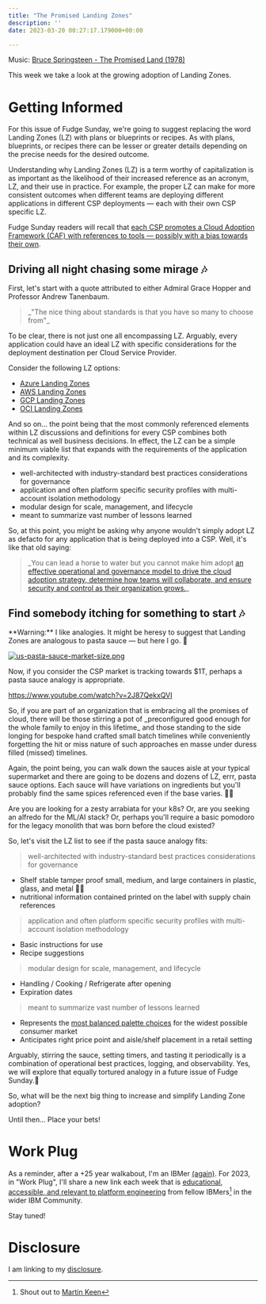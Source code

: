 ```yaml
---
title: "The Promised Landing Zones"
description: ''
date: 2023-03-20 00:27:17.179000+00:00

---
```


 

Music: [Bruce Springsteen - The Promised Land (1978)](https://www.youtube.com/watch?v=azQY2YBUMQc)

This week we take a look at the growing adoption of Landing Zones.

# Getting Informed

For this issue of Fudge Sunday, we're going to suggest replacing the word Landing Zones (LZ) with plans or blueprints or recipes. As with plans, blueprints, or recipes there can be lesser or greater details depending on the precise needs for the desired outcome.

Understanding why Landing Zones (LZ) is a term worthy of capitalization is as important as the likelihood of their increased reference as an acronym, LZ, and their use in practice. For example, the proper LZ can make for more consistent outcomes when different teams are deploying different applications in different CSP deployments — each with their own CSP specific LZ.

Fudge Sunday readers will recall that [each CSP promotes a Cloud Adoption Framework (CAF) with references to tools — possibly with a bias towards their own](https://fudge.org/archive/happy-when-it-toolchains/).

## Driving all night chasing some mirage 🎶

First, let's start with a quote attributed to either Admiral Grace Hopper and Professor Andrew Tanenbaum.

> \_"The nice thing about standards is that you have so many to choose from"\_ 

To be clear, there is not just one all encompassing LZ. Arguably, every application could have an ideal LZ with specific considerations for the deployment destination per Cloud Service Provider.

Consider the following LZ options:

- [Azure Landing Zones](https://learn.microsoft.com/en-us/azure/cloud-adoption-framework/ready/landing-zone/)
- [AWS Landing Zones](https://docs.aws.amazon.com/prescriptive-guidance/latest/migration-aws-environment/understanding-landing-zones.html)
- [GCP Landing Zones](https://cloud.google.com/architecture/landing-zones)
- [OCI Landing Zones](https://docs.oracle.com/en-us/iaas/Content/cloud-adoption-framework/landing-zone.htm)

And so on... the point being that the most commonly referenced elements within LZ discussions and definitions for every CSP combines both technical as well business decisions. In effect, the LZ can be a simple minimum viable list that expands with the requirements of the application and its complexity.

- well-architected with industry-standard best practices considerations for governance
- application and often platform specific security profiles with multi-account isolation methodology
- modular design for scale, management, and lifecycle
- meant to summarize vast number of lessons learned

So, at this point, you might be asking why anyone wouldn't simply adopt LZ as defacto for any application that is being deployed into a CSP. Well, it's like that old saying: 

> \_You can lead a horse to water but you cannot make him adopt [an effective operational and governance model to drive the cloud adoption strategy, determine how teams will collaborate, and ensure security and control as their organization
grows.](https://platformengineering.org/talks-library/landing-zones)\_

## Find somebody itching for something to start 🎶

\*\*Warning:\*\* I like analogies. It might be heresy to suggest that Landing Zones are analogous to pasta sauce — but here I go. 🍝

[![us-pasta-sauce-market-size.png](https://buttondown-attachments.s3.us-west-2.amazonaws.com/images/b6df14dd-2334-47cd-90ec-a8f71e62c7f1.png)](https://www.grandviewresearch.com/industry-analysis/pasta-sauce-market) 

Now, if you consider the CSP market is tracking towards $1T, perhaps a pasta sauce analogy is appropriate.

https://www.youtube.com/watch?v=2J87QekxQVI

So, if you are part of an organization that is embracing all the promises of cloud, there will be those stirring a pot of \_preconfigured good enough for the whole family to enjoy in this lifetime\_ and those standing to the side longing for bespoke hand crafted small batch timelines while conveniently forgetting the hit or miss nature of such approaches en masse under duress filled (missed) timelines.

Again, the point being, you can walk down the sauces aisle at your typical supermarket and there are going to be dozens and dozens of LZ, errr, pasta sauce options. Each sauce will have variations on ingredients but you'll probably find the same spices referenced even if the base varies. 🧄🍅

Are you are looking for a zesty arrabiata for your k8s? Or, are you seeking an alfredo for the ML/AI stack? Or, perhaps you'll require a basic pomodoro for the legacy monolith that was born before the cloud existed?

So, let's visit the LZ list to see if the pasta sauce analogy fits:

> well-architected with industry-standard best practices considerations for governance

- Shelf stable tamper proof small, medium, and large containers in plastic, glass, and metal 🥫🫙
- nutritional information contained printed on the label with supply chain references

> application and often platform specific security profiles with multi-account isolation methodology

- Basic instructions for use 
- Recipe suggestions

> modular design for scale, management, and lifecycle

- Handling / Cooking / Refrigerate after opening
- Expiration dates

> meant to summarize vast number of lessons learned

- Represents the [most balanced palette choices](https://nymag.com/strategist/article/best-jarred-tomato-sauce.html) for the widest possible consumer market
- Anticipates right price point and aisle/shelf placement in a retail setting

Arguably, stirring the sauce, setting timers, and tasting it periodically is a combination of operational best practices, logging, and observability. Yes, we will explore that equally tortured analogy in a future issue of Fudge Sunday.🍝

So, what will be the next big thing to increase and simplify Landing Zone adoption?

Until then… Place your bets!

# Work Plug

As a reminder, after a +25 year walkabout, I'm an IBMer [(again)](https://jaycuthrell.com/about/). For 2023, in "Work Plug", I'll share a new link each week that is [educational, accessible, and relevant to platform engineering](https://www.youtube.com/watch?v=9nyiY-psbMs) from fellow IBMers[^IBMer] in the wider IBM Community.

Stay tuned! 

# Disclosure

I am linking to my [disclosure](https://jaycuthrell.com/disclosure/).
 
[^IBMer]: Shout out to [Martin Keen](https://www.linkedin.com/in/martingkeen/) 

